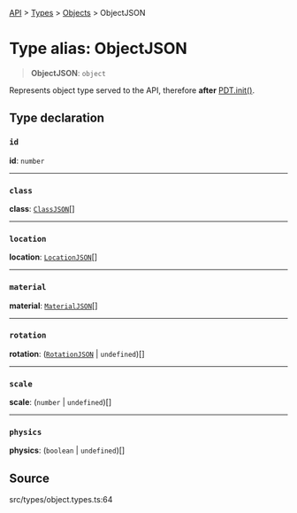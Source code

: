 [API](../../../../../API.md) > [Types](../../../index.md) > [Objects](../index.md) > ObjectJSON

# Type alias: ObjectJSON

> **ObjectJSON**: `object`

Represents object type served to the API, therefore **after** [PDT.init()](../../../../namespace.Models/functions/function.PDTTimestampsToPDTJSON.md).

## Type declaration

### `id`

**id**: `number`

---

### `class`

**class**: [`ClassJSON`](type-alias.ClassJSON.md)[]

---

### `location`

**location**: [`LocationJSON`](type-alias.LocationJSON.md)[]

---

### `material`

**material**: [`MaterialJSON`](type-alias.MaterialJSON.md)[]

---

### `rotation`

**rotation**: ([`RotationJSON`](type-alias.RotationJSON.md) \| `undefined`)[]

---

### `scale`

**scale**: (`number` \| `undefined`)[]

---

### `physics`

**physics**: (`boolean` \| `undefined`)[]

## Source

src/types/object.types.ts:64
